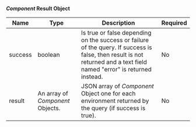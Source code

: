 **_Component_ Result Object**

| Name | Type | Description | Required |
| ---- | ---- | ----------- | -------- |
| success | boolean | Is true or false depending on the success or failure of the query. If success is false, then result is not returned and a text field named "error" is returned instead. | No |
| result |  An array of _Component_ Objects. | JSON  array of _Component_ Object one for each environment returned by the query (if success is true). | No |
